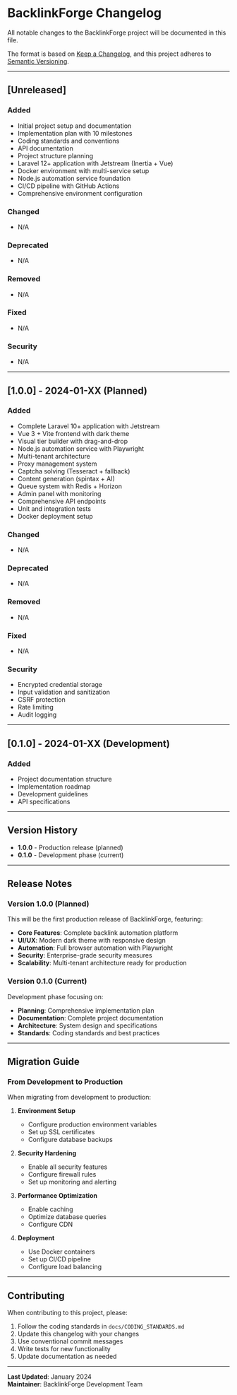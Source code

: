 # BacklinkForge Changelog

All notable changes to the BacklinkForge project will be documented in this file.

The format is based on [Keep a Changelog](https://keepachangelog.com/en/1.0.0/),
and this project adheres to [Semantic Versioning](https://semver.org/spec/v2.0.0.html).

---

## [Unreleased]

### Added
- Initial project setup and documentation
- Implementation plan with 10 milestones
- Coding standards and conventions
- API documentation
- Project structure planning
- Laravel 12+ application with Jetstream (Inertia + Vue)
- Docker environment with multi-service setup
- Node.js automation service foundation
- CI/CD pipeline with GitHub Actions
- Comprehensive environment configuration

### Changed
- N/A

### Deprecated
- N/A

### Removed
- N/A

### Fixed
- N/A

### Security
- N/A

---

## [1.0.0] - 2024-01-XX (Planned)

### Added
- Complete Laravel 10+ application with Jetstream
- Vue 3 + Vite frontend with dark theme
- Visual tier builder with drag-and-drop
- Node.js automation service with Playwright
- Multi-tenant architecture
- Proxy management system
- Captcha solving (Tesseract + fallback)
- Content generation (spintax + AI)
- Queue system with Redis + Horizon
- Admin panel with monitoring
- Comprehensive API endpoints
- Unit and integration tests
- Docker deployment setup

### Changed
- N/A

### Deprecated
- N/A

### Removed
- N/A

### Fixed
- N/A

### Security
- Encrypted credential storage
- Input validation and sanitization
- CSRF protection
- Rate limiting
- Audit logging

---

## [0.1.0] - 2024-01-XX (Development)

### Added
- Project documentation structure
- Implementation roadmap
- Development guidelines
- API specifications

---

## Version History

- **1.0.0** - Production release (planned)
- **0.1.0** - Development phase (current)

---

## Release Notes

### Version 1.0.0 (Planned)
This will be the first production release of BacklinkForge, featuring:

- **Core Features**: Complete backlink automation platform
- **UI/UX**: Modern dark theme with responsive design
- **Automation**: Full browser automation with Playwright
- **Security**: Enterprise-grade security measures
- **Scalability**: Multi-tenant architecture ready for production

### Version 0.1.0 (Current)
Development phase focusing on:

- **Planning**: Comprehensive implementation plan
- **Documentation**: Complete project documentation
- **Architecture**: System design and specifications
- **Standards**: Coding standards and best practices

---

## Migration Guide

### From Development to Production
When migrating from development to production:

1. **Environment Setup**
   - Configure production environment variables
   - Set up SSL certificates
   - Configure database backups

2. **Security Hardening**
   - Enable all security features
   - Configure firewall rules
   - Set up monitoring and alerting

3. **Performance Optimization**
   - Enable caching
   - Optimize database queries
   - Configure CDN

4. **Deployment**
   - Use Docker containers
   - Set up CI/CD pipeline
   - Configure load balancing

---

## Contributing

When contributing to this project, please:

1. Follow the coding standards in `docs/CODING_STANDARDS.md`
2. Update this changelog with your changes
3. Use conventional commit messages
4. Write tests for new functionality
5. Update documentation as needed

---

**Last Updated**: January 2024  
**Maintainer**: BacklinkForge Development Team 